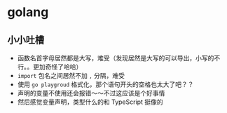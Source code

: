 # golang

## 小小吐槽

- 函数名首字母居然都是大写，难受（发现居然是大写的可以导出，小写的不行。。更加奇怪了哈哈）
- `import` 包名之间居然不加 `,` 分隔，难受
- 使用 `go playgroud` 格式化，那个语句开头的空格也太大了吧？？
- 声明的变量不使用还会报错～～不过这应该是个好事情
- 然后感觉变量声明，类型什么的和 TypeScript 挺像的
